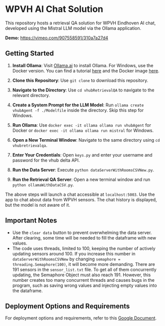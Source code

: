 # WPVH AI Chat Solution

This repository hosts a retrieval QA solution for WPVH Eindhoven AI chat, developed using the Mistral LLM model via the Ollama application.

**Demo:** https://vimeo.com/907558591/310a7a27d4

## Getting Started

1. **Install Ollama**: Visit [Ollama.ai](https://ollama.ai/) to install Ollama. For Windows, use the Docker version. You can find a tutorial [here](https://youtu.be/y13OTgiZXdg?si=sC0X0Lh-OOY1ggHg) and the Docker image [here](https://hub.docker.com/r/ollama/ollama).

2. **Clone this Repository**: Use `git clone` to download this repository.

3. **Navigate to the Directory**: Use `cd vhubRetrievalQA` to navigate to the relevant directory.

4. **Create a System Prompt for the LLM Model**: Run `ollama create vhubAgent -f ./Modelfile` inside the directory. Skip this step for Windows.

5. **Run Ollama**: Use `docker exec -it ollama ollama run vhubAgent` for Docker or `docker exec -it ollama ollama run mistral` for Windows.

6. **Open a New Terminal Window**: Navigate to the same directory using `cd vhubretrievalqa`.

7. **Enter Your Credentials**: Open `keys.py` and enter your username and password for the vhub delta API.

8. **Run the Data Server**: Execute `python dataServerWithRoomsCSVNew.py`.

9. **Run the Retrieval QA Server**: Open a new terminal window and run `python ollamaWithDataCSV.py`.

The above steps will launch a chat accessible at `localhost:5003`. Use the app to chat about data from WPVH sensors. The chat history is displayed, but the model is not aware of it.

## Important Notes

- Use the `clear data` button to prevent overwhelming the data server. After clearing, some time will be needed to fill the dataframe with new values.
- The code uses threads, limited to 100, keeping the number of actively updating sensors around 100. If you increase this number in `dataServerWithRoomsCSVNew` by changing `semaphore = threading.Semaphore(100)`, it will become more demanding. There are 191 sensors in the `sensor_list.txt` file. To get all of them concurrently updating, the Semaphore Object must also reach 191. However, this number creates too many concurrent threads and causes bugs in the program, such as saving wrong values and injecting empty values into the dataframe.

## Deployment Options and Requirements

For deployment options and requirements, refer to this [Google Document](https://docs.google.com/document/d/1LrkOkPiyaTB3qdNpzFsY5K6ZIQ1q8DNc73nApcfB6zU/edit?usp=sharing).
